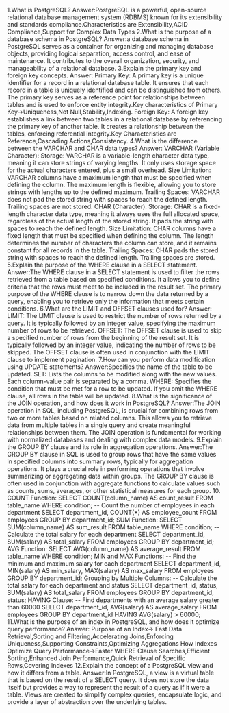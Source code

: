1.What is PostgreSQL?
Answer:PostgreSQL is a powerful, open-source relational database management system (RDBMS) known for its extensibility and standards compliance.Characteristics are Extensibility,ACID Compliance,Support for Complex Data Types
2.What is the purpose of a database schema in PostgreSQL?
Answer:a database schema in PostgreSQL serves as a container for organizing and managing database objects, providing logical separation, access control, and ease of maintenance. It contributes to the overall organization, security, and manageability of a relational database.
3.Explain the primary key and foreign key concepts.
Answer:
Primary Key:
A primary key is a unique identifier for a record in a relational database table. It ensures that each record in a table is uniquely identified and can be distinguished from others. The primary key serves as a reference point for relationships between tables and is used to enforce entity integrity.Key characteristics of Primary Key->Uniqueness,Not Null,Stability,Indexing.
Foreign Key:
A foreign key establishes a link between two tables in a relational database by referencing the primary key of another table. It creates a relationship between the tables, enforcing referential integrity.Key Characteristics are Reference,Cascading Actions,Consistency.
4.What is the difference between the VARCHAR and CHAR data types?
Answer:
VARCHAR (Variable Character):
Storage: VARCHAR is a variable-length character data type, meaning it can store strings of varying lengths. It only uses storage space for the actual characters entered, plus a small overhead.
Size Limitation: VARCHAR columns have a maximum length that must be specified when defining the column. The maximum length is flexible, allowing you to store strings with lengths up to the defined maximum.
Trailing Spaces: VARCHAR does not pad the stored string with spaces to reach the defined length. Trailing spaces are not stored.
CHAR (Character):
Storage: CHAR is a fixed-length character data type, meaning it always uses the full allocated space, regardless of the actual length of the stored string. It pads the string with spaces to reach the defined length.
Size Limitation: CHAR columns have a fixed length that must be specified when defining the column. The length determines the number of characters the column can store, and it remains constant for all records in the table.
Trailing Spaces: CHAR pads the stored string with spaces to reach the defined length. Trailing spaces are stored.
5.Explain the purpose of the WHERE clause in a SELECT statement.
Answer:The WHERE clause in a SELECT statement is used to filter the rows retrieved from a table based on specified conditions. It allows you to define criteria that the rows must meet to be included in the result set. The primary purpose of the WHERE clause is to narrow down the data returned by a query, enabling you to retrieve only the information that meets certain conditions.
6.What are the LIMIT and OFFSET clauses used for?
Answer:
LIMIT:
The LIMIT clause is used to restrict the number of rows returned by a query.
It is typically followed by an integer value, specifying the maximum number of rows to be retrieved.
OFFSET:
The OFFSET clause is used to skip a specified number of rows from the beginning of the result set.
It is typically followed by an integer value, indicating the number of rows to be skipped.
The OFFSET clause is often used in conjunction with the LIMIT clause to implement pagination.
7.How can you perform data modification using UPDATE statements?
Answer:Specifies the name of the table to be updated.
SET: Lists the columns to be modified along with the new values. Each column-value pair is separated by a comma.
WHERE: Specifies the condition that must be met for a row to be updated. If you omit the WHERE clause, all rows in the table will be updated.
8.What is the significance of the JOIN operation, and how does it work in PostgreSQL?
Answer:The JOIN operation in SQL, including PostgreSQL, is crucial for combining rows from two or more tables based on related columns. This allows you to retrieve data from multiple tables in a single query and create meaningful relationships between them. The JOIN operation is fundamental for working with normalized databases and dealing with complex data models.
9.Explain the GROUP BY clause and its role in aggregation operations.
Answer:The GROUP BY clause in SQL is used to group rows that have the same values in specified columns into summary rows, typically for aggregation operations. It plays a crucial role in performing operations that involve summarizing or aggregating data within groups. The GROUP BY clause is often used in conjunction with aggregate functions to calculate values such as counts, sums, averages, or other statistical measures for each group.
10.
COUNT Function:
SELECT COUNT(column_name) AS count_result
FROM table_name
WHERE condition;
-- Count the number of employees in each department
SELECT department_id, COUNT(*) AS employee_count
FROM employees
GROUP BY department_id;
SUM Function:
SELECT SUM(column_name) AS sum_result
FROM table_name
WHERE condition;
-- Calculate the total salary for each department
SELECT department_id, SUM(salary) AS total_salary
FROM employees
GROUP BY department_id;
AVG Function:
SELECT AVG(column_name) AS average_result
FROM table_name
WHERE condition;
MIN and MAX Functions:
-- Find the minimum and maximum salary for each department
SELECT department_id, MIN(salary) AS min_salary, MAX(salary) AS max_salary
FROM employees
GROUP BY department_id;
Grouping by Multiple Columns:
-- Calculate the total salary for each department and status
SELECT department_id, status, SUM(salary) AS total_salary
FROM employees
GROUP BY department_id, status;
HAVING Clause:
-- Find departments with an average salary greater than 60000
SELECT department_id, AVG(salary) AS average_salary
FROM employees
GROUP BY department_id
HAVING AVG(salary) > 60000;
11.What is the purpose of an index in PostgreSQL, and how does it optimize query performance?
Answer:
Purpose of an Index-> Fast Data Retrieval,Sorting and Filtering,Accelerating Joins,Enforcing Uniqueness,Supporting Constraints,Optimizing Aggregations
How Indexes Optimize Query Performance->Faster WHERE Clause Searches,Efficient Sorting,Enhanced Join Performance,Quick Retrieval of Specific Rows,Covering Indexes
12.Explain the concept of a PostgreSQL view and how it differs from a table.
Answer:In PostgreSQL, a view is a virtual table that is based on the result of a SELECT query. It does not store the data itself but provides a way to represent the result of a query as if it were a table. Views are created to simplify complex queries, encapsulate logic, and provide a layer of abstraction over the underlying tables.

